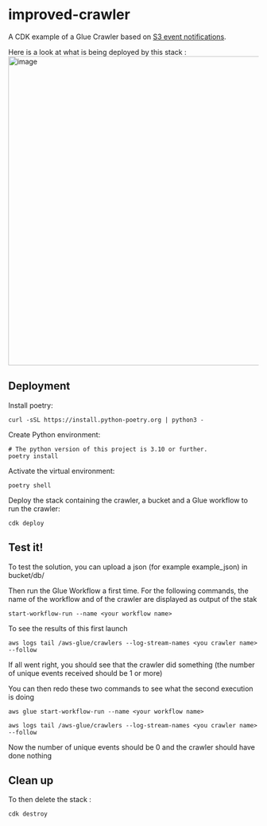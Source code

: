 # improved-crawler
A CDK example of a Glue Crawler based on [S3 event notifications](https://docs.aws.amazon.com/glue/latest/dg/crawler-s3-event-notifications.html).

Here is a look at what is being deployed by this stack :
<img width="622" alt="image" src="https://user-images.githubusercontent.com/48856634/221613433-d24519dc-1cce-432a-b6fb-53e07f8b8d49.png">

## Deployment
Install poetry:
```
curl -sSL https://install.python-poetry.org | python3 -
```

Create Python environment:
```
# The python version of this project is 3.10 or further.
poetry install
```
Activate the virtual environment:
```
poetry shell
```

Deploy the stack containing the crawler, a bucket and a Glue workflow to run the crawler:
```
cdk deploy
```

## Test it!
To test the solution, you can upload a json (for example example_json) in bucket/db/

Then run the Glue Workflow a first time. For the following commands, the name of the workflow and of the crawler are displayed as output of the stak
```
start-workflow-run --name <your workflow name>
```
To see the results of this first launch
```
aws logs tail /aws-glue/crawlers --log-stream-names <you crawler name> --follow
```
If all went right, you should see that the crawler did something (the number of unique events received should be 1 or more)

You can then redo these two commands to see what the second execution is doing
```
aws glue start-workflow-run --name <your workflow name>
```
```
aws logs tail /aws-glue/crawlers --log-stream-names <you crawler name> --follow
```
Now the number of unique events should be 0 and the crawler should have done nothing

## Clean up
To then delete the stack :
```
cdk destroy
```
